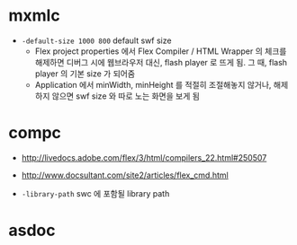 # mxmlc

- `-default-size 1000 800` default swf size
	- Flex project properties 에서 Flex Compiler / HTML Wrapper 의 체크를 해제하면 디버그 시에 웹브라우저 대신, flash player 로 뜨게 됨. 그 때, flash player 의 기본 size 가 되어줌
	- Application 에서 minWidth, minHeight 를 적절히 조절해놓지 않거나, 해제하지 않으면 swf size 와 따로 노는 화면을 보게 됨

# compc

- <http://livedocs.adobe.com/flex/3/html/compilers_22.html#250507>
- <http://www.docsultant.com/site2/articles/flex_cmd.html>

- `-library-path` swc 에 포함될 library path

# asdoc

